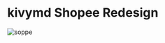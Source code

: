 # kivymd Shopee Redesign

![soppe](https://user-images.githubusercontent.com/52072811/218933787-e24ff3a3-52df-46e3-a447-3177e9112722.png)
